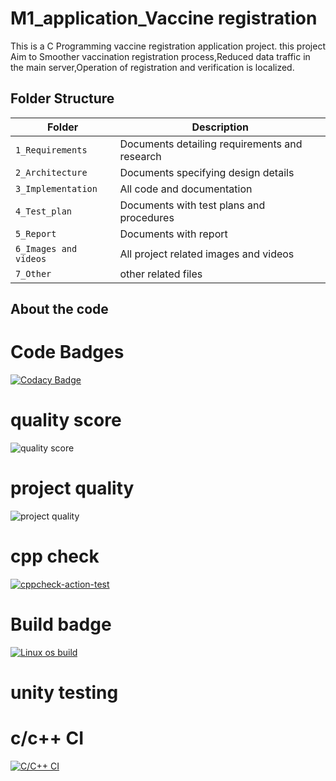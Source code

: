 # M1_application_Vaccine registration
This is a C Programming vaccine registration application project. this project  Aim to Smoother vaccination registration process,Reduced data traffic in the main server,Operation of registration and verification is localized.

## Folder Structure
|Folder             | Description |
|-------------------| -----------------------------------------|
| `1_Requirements`   | Documents detailing requirements and research|
| `2_Architecture`         | Documents specifying design details|
| `3_Implementation` | All code and documentation|
| `4_Test_plan`      | Documents with test plans and procedures|
| `5_Report`| Documents with report|
| `6_Images and videos`|All project related images and videos|
| `7_Other`| other related files|


## About the code

  # Code Badges    
  
  [![Codacy Badge](https://app.codacy.com/project/badge/Grade/6d21b22934e04538b8cc874aae377644)](https://www.codacy.com/gh/premalathabt/M1_application_Vaccineregist/dashboard?utm_source=github.com&amp;utm_medium=referral&amp;utm_content=premalathabt/M1_application_Vaccineregist&amp;utm_campaign=Badge_Grade)
# quality score
 ![quality score](https://api.codiga.io/project/29962/score/svg)
 
  # project quality
 ![project quality](https://api.codiga.io/project/29962/status/svg) 
  # cpp check
[![cppcheck-action-test](https://github.com/premalathabt/M1_application_Vaccineregist/actions/workflows/cppcheck.yml/badge.svg)](https://github.com/premalathabt/M1_application_Vaccineregist/actions/workflows/cppcheck.yml)
 # Build badge
 [![Linux os build](https://github.com/premalathabt/M1_application_Vaccineregist/actions/workflows/build.yml/badge.svg)](https://github.com/premalathabt/M1_application_Vaccineregist/actions/workflows/build.yml)
  
 # unity testing

 
 # c/c++ CI
[![C/C++ CI](https://github.com/premalathabt/M1_application_Vaccineregist/actions/workflows/c%20build.yml/badge.svg)](https://github.com/premalathabt/M1_application_Vaccineregist/actions/workflows/c%20build.yml)
